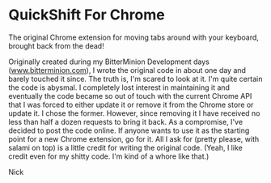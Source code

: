 QuickShift For Chrome
===================

The original Chrome extension for moving tabs around with your keyboard, brought back from the dead! 

Originally created during my BitterMinion Development days (www.bitterminion.com), I wrote the original code in about
one day and barely touched it since. The truth is, I'm scared to look at it. I'm quite certain the code is abysmal. I 
completely lost interest in maintaining it and eventually the code became so out of touch with the current Chrome API 
that I was forced to either update it or remove it from the Chrome store or update it. I chose the former. However, since removing it I have received no less than half a dozen requests to bring it back. As a compromise, I've decided to post the code online. If anyone wants to use it as the starting point for a new Chrome extension, go for it. All I ask for (pretty please, with salami on top) is a little credit for writing the original code. (Yeah, I like credit even for my shitty code. I'm kind of a whore like that.) 

Nick
